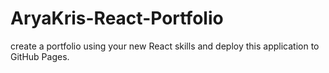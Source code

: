 # AryaKris-React-Portfolio
create a portfolio using your new React skills and deploy this application to GitHub Pages.
